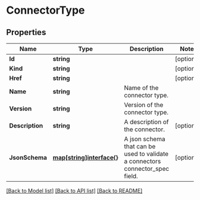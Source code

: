 # ConnectorType

## Properties

Name | Type | Description | Notes
------------ | ------------- | ------------- | -------------
**Id** | **string** |  | [optional] 
**Kind** | **string** |  | [optional] 
**Href** | **string** |  | [optional] 
**Name** | **string** | Name of the connector type. | 
**Version** | **string** | Version of the connector type. | 
**Description** | **string** | A description of the connector. | [optional] 
**JsonSchema** | [**map[string]interface{}**](.md) | A json schema that can be used to validate a connectors connector_spec field. | [optional] 

[[Back to Model list]](../README.md#documentation-for-models) [[Back to API list]](../README.md#documentation-for-api-endpoints) [[Back to README]](../README.md)


